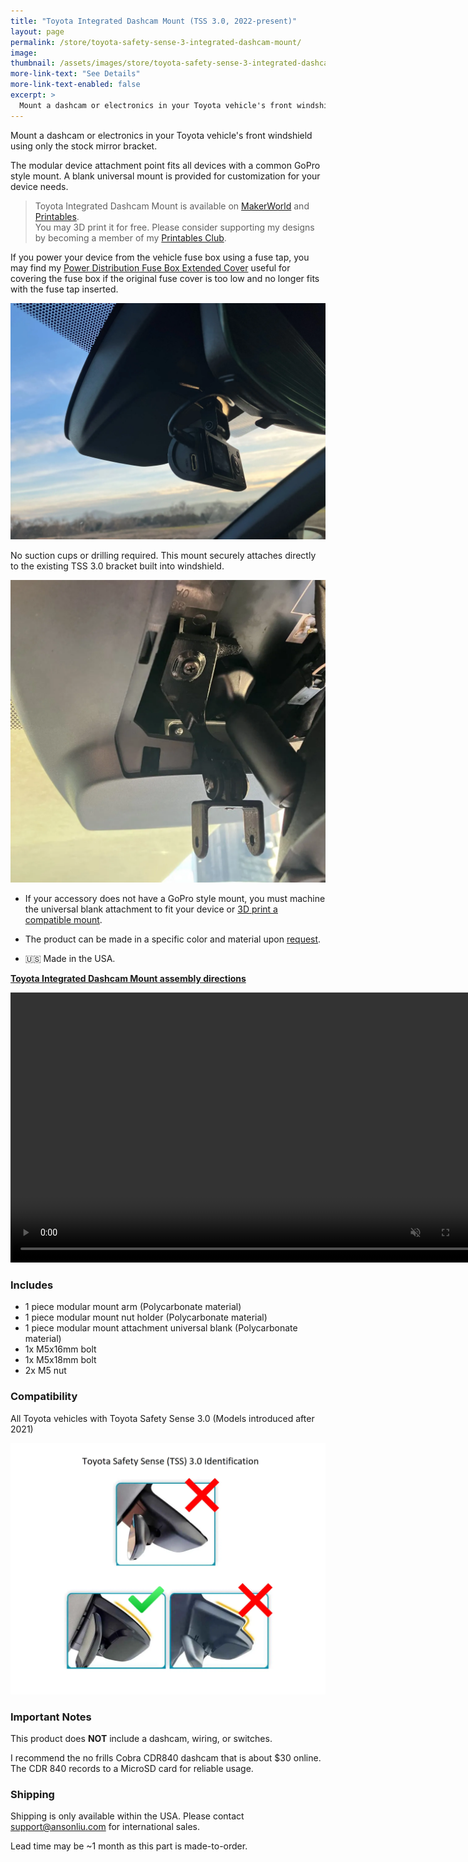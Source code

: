 ```yaml
---
title: "Toyota Integrated Dashcam Mount (TSS 3.0, 2022-present)"
layout: page
permalink: /store/toyota-safety-sense-3-integrated-dashcam-mount/
image: 
thumbnail: /assets/images/store/toyota-safety-sense-3-integrated-dashcam-mount.webp
more-link-text: "See Details"
more-link-text-enabled: false
excerpt: >
  Mount a dashcam or electronics in your Toyota vehicle's front windshield using only the stock mirror bracket. *Fits most 2022+ Toyota vehicles with TSS 3.0*
---
```


Mount a dashcam or electronics in your Toyota vehicle's front windshield using only the stock mirror bracket.

<script async
  src="https://js.stripe.com/v3/buy-button.js">
</script>
<stripe-buy-button buy-button-id="buy_btn_1PKWCcCGCEb5Dn5h6qAWLGav" publishable-key="pk_live_51PKQVBCGCEb5Dn5hLMoKGekYqrgnOSKQeqVJWy89kBmGPTrEx1w6uB5i3FMS4PlynWCEgZ5fD1iEtdCsu1F7iB4n00noGaPFkK">
</stripe-buy-button>

The modular device attachment point fits all devices with a common GoPro style mount. A blank universal mount is provided for customization for your device needs.

> Toyota Integrated Dashcam Mount is available on [MakerWorld](https://makerworld.com/en/models/447037) and [Printables](https://www.printables.com/model/683181-2023-2024-toyota-integrated-front-windshield-mount).  
You may 3D print it for free. Please consider supporting my designs by becoming a member of my [Printables Club](https://www.printables.com/@ansonl).

If you power your device from the vehicle fuse box using a fuse tap, you may find my [Power Distribution Fuse Box Extended Cover](https://makerworld.com/en/models/227473#profileId-247602) useful for covering the fuse box if the original fuse cover is too low and no longer fits with the fuse tap inserted.

![mount in front windshield](/assets/images/store/tss-3-mount-front-center-dashcam.webp)

No suction cups or drilling required. This mount securely attaches directly to the existing TSS 3.0 bracket built into windshield.

![mount in front windshield](/assets/images/store/tss-3-mount-front-center-inside.webp)

- If your accessory does not have a GoPro style mount, you must machine the universal blank attachment to fit your device or [3D print a compatible mount](https://makerworld.com/en/models/447037).

- The product can be made in a specific color and material upon [request](mailto:support@ansonliu.com).

- 🇺🇸 Made in the USA.

**[Toyota Integrated Dashcam Mount assembly directions](https://makerworld.com/en/models/447037)**

<video width="768" height="432" autoplay loop muted playsinline>
 <source src="/assets/images/store/tss-3-front-center-universal-black-front-angled-fast.webm" type="video/webm">
</video>

### Includes

- 1 piece modular mount arm (Polycarbonate material)
- 1 piece modular mount nut holder (Polycarbonate material)
- 1 piece modular mount attachment universal blank (Polycarbonate material)
- 1x M5x16mm bolt
- 1x M5x18mm bolt
- 2x M5 nut

### Compatibility

All Toyota vehicles with Toyota Safety Sense 3.0 (Models introduced after 2021)

![tss 3 chart](/assets/images/store/tss-3-0-idenfication.webp)

### Important Notes

This product does **NOT** include a dashcam, wiring, or switches.

I recommend the no frills Cobra CDR840 dashcam that is about $30 online. The CDR 840 records to a MicroSD card for reliable usage.

### Shipping

Shipping is only available within the USA. Please contact [support@ansonliu.com](mailto:support@ansonliu.com) for international sales.

Lead time may be ~1 month as this part is made-to-order.
